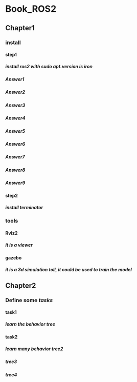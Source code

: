 # Book_ROS2
## Chapter1
### install
#### step1
##### install ros2 with sudo apt.version is iron
##### **Answer1**
##### *Answer2*
##### *Answer3*
##### *Answer4*
##### *Answer5*
##### *Answer6*
##### *Answer7*
##### Answer8
##### Answer9
#### step2
##### *install* terminator
### tools
#### Rviz2
##### it is *a* viewer
#### gazebo
##### it is a 3d *simulation* toll, it could be used to train the model
## Chapter2
### Define some *tasks*
#### task1
##### learn the *behavior* tree
#### task2
##### learn many *behavior* tree2
##### tree3
##### tree4